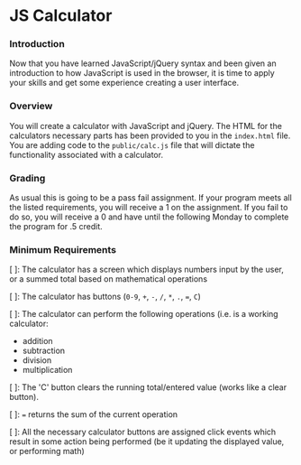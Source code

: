 # JS Calculator

### Introduction
Now that you have learned JavaScript/jQuery syntax and been given an introduction to how JavaScript is used in the browser, it is time to apply your skills and get some experience creating a user interface.

### Overview
You will create a calculator with JavaScript and jQuery. The HTML for the calculators necessary parts has been provided to you in the `index.html` file. You are adding code to the `public/calc.js` file that will dictate the functionality associated with a calculator.

### Grading
As usual this is going to be a pass fail assignment. If your program meets all the listed requirements, you will receive a 1 on the assignment. If you fail to do so, you will receive a 0 and have until the following Monday to complete the program for .5 credit.

### Minimum Requirements
[ ]: The calculator has a screen which displays numbers input by the user, or a summed total based on mathematical operations  

[ ]: The calculator has buttons (`0-9`, `+`, `-`, `/`, `*`, `.`, `=`, `C`)  

[ ]: The calculator can perform the following operations (i.e. is a working calculator:  
* addition
* subtraction
* division
* multiplication  

[ ]: The 'C' button clears the running total/entered value (works like a clear button).  

[ ]: `=` returns the sum of the current operation  

[ ]: All the necessary calculator buttons are assigned click events which result in some action being performed (be it updating the displayed value, or performing math)  
